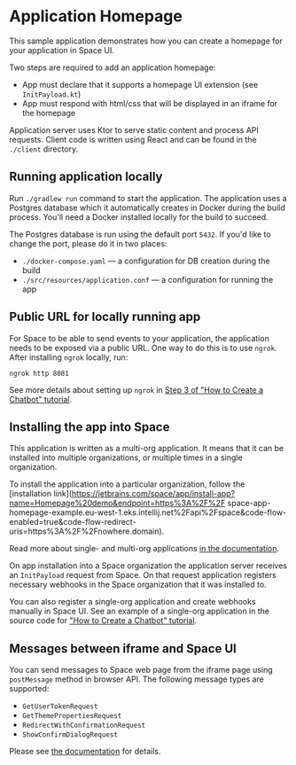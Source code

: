 # Application Homepage

This sample application demonstrates how you can create a homepage for your
application in Space UI.

Two steps are required to add an application homepage:
* App must declare that it supports a homepage UI extension (see `InitPayload.kt`)
* App must respond with html/css that will be displayed in an iframe for the homepage

Application server uses Ktor to serve static content and process API requests. Client code is written using
React and can be found in the `./client` directory.

## Running application locally

Run `./gradlew run` command to start the application. The application uses a Postgres database which it automatically
creates in Docker during the build process. You'll need a Docker installed locally for the build to succeed.

The Postgres database is run using the default port `5432`. If you'd like to change the port, please do it in two places:

- `./docker-compose.yaml` — a configuration for DB creation during the build
- `./src/resources/application.conf` — a configuration for running the app

## Public URL for locally running app

For Space to be able to send events to your application, the application needs to be exposed via a public URL. One way
to do this is to use `ngrok`. After installing `ngrok` locally, run:

```shell
ngrok http 8081
```

See more details about setting up `ngrok`
in [Step 3 of "How to Create a Chatbot" tutorial](https://www.jetbrains.com/help/space/get-started-create-a-chatbot.html#step-3-start-tunneling-service).

## Installing the app into Space

This application is written as a multi-org application. It means that it can be installed into multiple organizations,
or multiple times in a single organization.

To install the application into a particular organization, follow the [installation link](https://jetbrains.com/space/app/install-app?name=Homepage%20demo&endpoint=https%3A%2F%2F
space-app-homepage-example.eu-west-1.eks.intellij.net%2Fapi%2Fspace&code-flow-enabled=true&code-flow-redirect-uris=https%3A%2F%2Fnowhere.domain).

Read more about single- and multi-org
applications [in the documentation](https://www.jetbrains.com/help/space/distribute-your-application.html).

On app installation into a Space organization the application server receives an `InitPayload` request from Space.
On that request application registers necessary webhooks in the Space organization that it was installed to.

You can also register a single-org application and create webhooks manually in Space UI. See an example of a single-org
application in the source code
for ["How to Create a Chatbot" tutorial](https://www.jetbrains.com/help/space/get-started-create-a-chatbot.html).

## Messages between iframe and Space UI

You can send messages to Space web page from the iframe page using `postMessage` method in browser API. The
following message types are supported:

- `GetUserTokenRequest`
- `GetThemePropertiesRequest`
- `RedirectWithConfirmationRequest`
- `ShowConfirmDialogRequest`

Please see [the documentation](https://www.jetbrains.com/help/space/application-homepage.html#communication-between-space-and-iframe)
for details.
